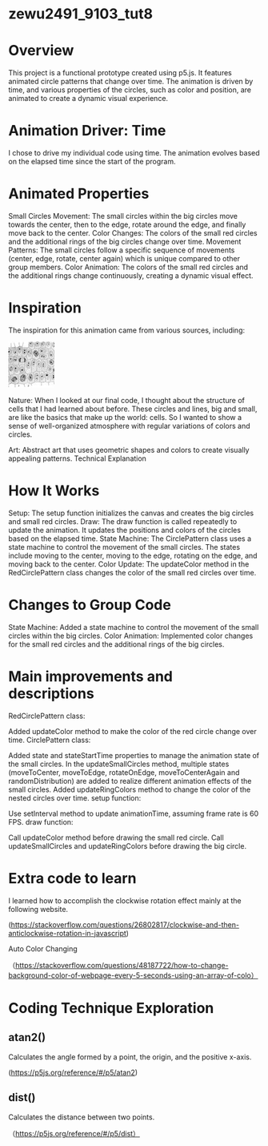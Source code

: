 # zewu2491_9103_tut8
# Overview

This project is a functional prototype created using p5.js. It features animated circle patterns that change over time. The animation is driven by time, and various properties of the circles, such as color and position, are animated to create a dynamic visual experience.


# Animation Driver: Time

I chose to drive my individual code using time. The animation evolves based on the elapsed time since the start of the program.

# Animated Properties

Small Circles Movement: The small circles within the big circles move towards the center, then to the edge, rotate around the edge, and finally move back to the center.
Color Changes: The colors of the small red circles and the additional rings of the big circles change over time.
Movement Patterns: The small circles follow a specific sequence of movements (center, edge, rotate, center again) which is unique compared to other group members.
Color Animation: The colors of the small red circles and the additional rings change continuously, creating a dynamic visual effect.

# Inspiration

The inspiration for this animation came from various sources, including:

![cell](library/images.jpeg)

Nature: When I looked at our final code, I thought about the structure of cells that I had learned about before. These circles and lines, big and small, are like the basics that make up the world: cells. So I wanted to show a sense of well-organized atmosphere with regular variations of colors and circles.

Art: Abstract art that uses geometric shapes and colors to create visually appealing patterns.
Technical Explanation

# How It Works

Setup: The setup function initializes the canvas and creates the big circles and small red circles.
Draw: The draw function is called repeatedly to update the animation. It updates the positions and colors of the circles based on the elapsed time.
State Machine: The CirclePattern class uses a state machine to control the movement of the small circles. The states include moving to the center, moving to the edge, rotating on the edge, and moving back to the center.
Color Update: The updateColor method in the RedCirclePattern class changes the color of the small red circles over time.

# Changes to Group Code

State Machine: Added a state machine to control the movement of the small circles within the big circles.
Color Animation: Implemented color changes for the small red circles and the additional rings of the big circles.

# Main improvements and descriptions

RedCirclePattern class:

Added updateColor method to make the color of the red circle change over time.
CirclePattern class:

Added state and stateStartTime properties to manage the animation state of the small circles.
In the updateSmallCircles method, multiple states (moveToCenter, moveToEdge, rotateOnEdge, moveToCenterAgain and randomDistribution) are added to realize different animation effects of the small circles.
Added updateRingColors method to change the color of the nested circles over time.
setup function:

Use setInterval method to update animationTime, assuming frame rate is 60 FPS.
draw function:

Call updateColor method before drawing the small red circle.
Call updateSmallCircles and updateRingColors before drawing the big circle.

# Extra code to learn

I learned how to accomplish the clockwise rotation effect mainly at the following website.

(https://stackoverflow.com/questions/26802817/clockwise-and-then-anticlockwise-rotation-in-javascript)

Auto Color Changing

（https://stackoverflow.com/questions/48187722/how-to-change-background-color-of-webpage-every-5-seconds-using-an-array-of-colo）

# Coding Technique Exploration


## atan2()
Calculates the angle formed by a point, the origin, and the positive x-axis.

(https://p5js.org/reference/#/p5/atan2)


## dist()
Calculates the distance between two points.

（https://p5js.org/reference/#/p5/dist）